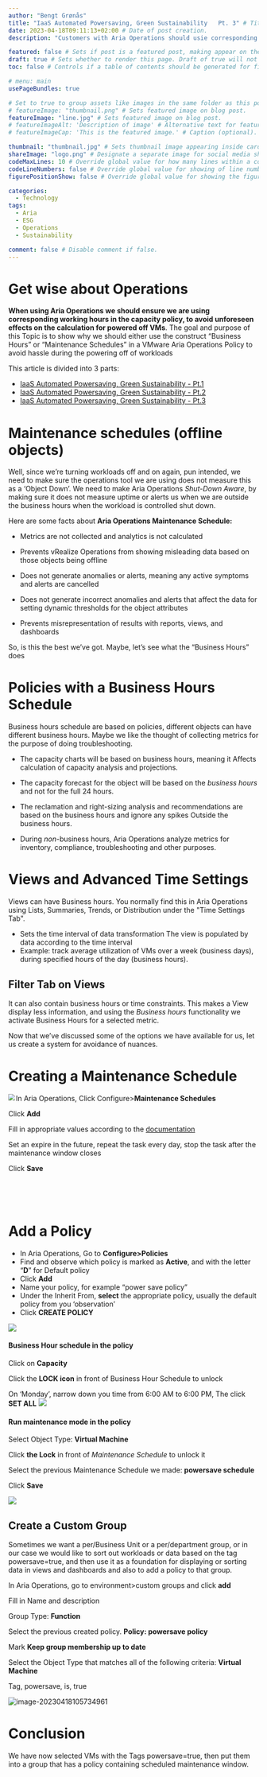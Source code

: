 ```yaml
---
author: "Bengt Grønås"
title: "IaaS Automated Powersaving, Green Sustainability   Pt. 3" # Title of the blog post.
date: 2023-04-18T09:11:13+02:00 # Date of post creation.
description: "Customers with Aria Operations should usie corresponding working hours in the capacity policy, otherwise the powered off VMs could have unforeseen effects on the calculation" # Description used for search engine.

featured: false # Sets if post is a featured post, making appear on the home page side bar.
draft: true # Sets whether to render this page. Draft of true will not be rendered.
toc: false # Controls if a table of contents should be generated for first-level links automatically.

# menu: main
usePageBundles: true 

# Set to true to group assets like images in the same folder as this post.
# featureImage: "thumbnail.png" # Sets featured image on blog post.
featureImage: "line.jpg" # Sets featured image on blog post.
# featureImageAlt: 'Description of image' # Alternative text for featured image.
# featureImageCap: 'This is the featured image.' # Caption (optional).

thumbnail: "thumbnail.jpg" # Sets thumbnail image appearing inside card on homepage.
shareImage: "logo.png" # Designate a separate image for social media sharing.
codeMaxLines: 10 # Override global value for how many lines within a code block before auto-collapsing.
codeLineNumbers: false # Override global value for showing of line numbers within code block.
figurePositionShow: false # Override global value for showing the figure label.

categories:
  - Technology
tags:
  - Aria
  - ESG
  - Operations
  - Sustainability

comment: false # Disable comment if false.
---
```


# **Get wise about Operations**

**When using Aria Operations we should ensure we are using corresponding working hours in the capacity policy, to avoid unforeseen effects on the calculation for powered off VMs**. The goal and purpose of this Topic is to show why we should either use the construct “Business Hours” or “Maintenance Schedules” in a VMware Aria Operations Policy to avoid hassle during the powering off of workloads

This article is divided into 3 parts:

- [IaaS Automated Powersaving, Green Sustainability - Pt.1](https://bengt.no/post/2023-03-27/)
- [IaaS Automated Powersaving, Green Sustainability - Pt.2](https://bengt.no/post/2023-04-16/)
- [IaaS Automated Powersaving, Green Sustainability - Pt.3](https://bengt.no/post/2023-04-18/)

# Maintenance schedules (offline objects)

Well, since we’re turning workloads off and on again, pun intended, we need to make sure the operations tool we are using does not measure this as a ‘Object Down’. We need to make Aria Operations *Shut-Down Aware*, by making sure it does not measure uptime or alerts us when we are outside the business hours when the workload is controlled shut down.

Here are some facts about **Aria Operations Maintenance Schedule:**

- Metrics are not collected and analytics is not calculated

- Prevents vRealize Operations from showing misleading data based on those objects being offline 

- Does not generate anomalies or alerts, meaning any active symptoms and alerts are cancelled

- Does not generate incorrect anomalies and alerts that affect the data for setting dynamic thresholds for the object attributes

- Prevents misrepresentation of results with reports, views, and dashboards

So, is this the best we’ve got. Maybe, let’s see what the “Business Hours” does

# Policies with a Business Hours Schedule

Business hours schedule are based on policies, different objects can have different business hours. Maybe we like the thought of collecting metrics for the purpose of doing troubleshooting. 

- The capacity charts will be based on business hours, meaning it Affects calculation of capacity analysis and projections. 
- The capacity forecast for the object will be based on the *business hours* and not for the full 24 hours. 
- The reclamation and right-sizing analysis and recommendations are based on the business hours and ignore any spikes Outside the business hours.

- During *non*-business hours, Aria Operations analyze metrics for inventory, compliance, troubleshooting and other purposes. 



# Views and Advanced Time Settings

Views can have Business hours. You normally find this in Aria Operations using Lists, Summaries, Trends, or Distribution under the "Time Settings Tab". 

- Sets the time interval of data transformation
  The view is populated by data according to the time interval 
- Example: track average utilization of VMs over a week (business days), during specified hours of the day (business hours).

## Filter Tab on Views

It can also contain business hours or time constraints. This makes a View display less information, and using the *Business hours* functionality we activate Business Hours for a selected metric.



Now that we’ve discussed some of the options we have available for us, let us create a system for avoidance of nuances.

# **Creating a Maintenance Schedule**

<img src="./images/index/image-20230418102715342.png" align="left" style="zoom:80%;" />



In Aria Operations, Click Configure>**Maintenance Schedules**

Click **Add**

Fill in appropriate values according to the [documentation](https://docs.vmware.com/en/vRealize-Operations/8.10/com.vmware.vcom.core.doc/GUID-D1454A8F-6BB0-45EF-BB93-D41045C8AB30.html)

Set an expire in the future, repeat the task every day, stop the task after the maintenance window closes

Click **Save**

 



 

# Add a Policy

- In Aria Operations, Go to **Configure>Policies**
- Find and observe which policy is marked as **Active**, and with the letter “**D**” for Default policy
- Click **Add**
- Name your policy, for example “power save policy”
- Under the Inherit From, **select** the appropriate policy, usually the default policy from you ‘observation’ 
- Click **CREATE POLICY**

<img src="./images/index/image-20230418104054891.png"/>

#### Business Hour schedule in the policy

Click on **Capacity**

Click the **LOCK icon** in front of Business Hour Schedule to unlock

On ‘Monday’, narrow down you time from 6:00 AM to 6:00 PM, The click **SET ALL**
<img src="./images/index/image-20230418101224978.png"/>



#### Run maintenance mode in the policy

Select Object Type: **Virtual Machine**

Click **the Lock** in front of *Maintenance Schedule* to unlock it

Select the previous Maintenance Schedule we made: **powersave schedule**

Click **Save**

<img src="./images/index/image-20230418104651450.png"/>

## Create a Custom Group

Sometimes we want a per/Business Unit or a per/department group, or in our case we would like to sort out workloads or data based on the tag powersave=true, and then use it as a foundation for displaying or sorting data in views and dashboards and also to add a policy to that group.

In Aria Operations, go to environment>custom groups and click **add**

Fill in Name and description

Group Type: **Function**

Select the previous created policy.  **Policy: powersave policy**

Mark **Keep group membership up to date**

Select the Object Type that matches all of the following criteria: **Virtual Machine**

Tag, powersave, is, true

![image-20230418105734961](./images/index/image-20230418105734961.png)



# Conclusion

We have now selected VMs with the Tags powersave=true, then put them into a group that has a policy containing scheduled maintenance window. 















